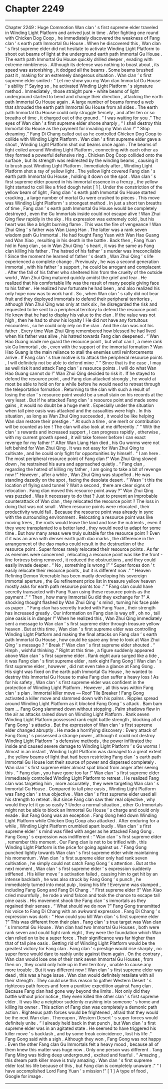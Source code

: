 
# Chapter 2249


---

Chapter 2249 : Huge Commotion
Wan clan ’ s first supreme elder traveled in Winding Light Platform and arrived just in time . After fighting one round with Chicken Dog Coop , he immediately discovered the weakness of Fang clan ’ s earth path Immortal Gu House .
When he discovered this , Wan clan ’ s first supreme elder did not hesitate to activate Winding Light Platform to shoot out beams of light at the underground earth path Immortal Gu House .
The earth path Immortal Gu House quickly drilled deeper , evading with extreme nimbleness .
Although its defense was nothing to boast about , its speed was astonishing , it dodged all the beams .
Some beams brushed past it , making for an extremely dangerous situation .
Wan clan ’ s first supreme elder smiled : “ Let me show you my Wan clan Immortal Gu House ’ s ability !”
Saying so , he activated Winding Light Platform ’ s signature method .
Immediately , those straight pure - white beams of light underground started to bend and change their direction , attacking the earth path Immortal Gu House again .
A large number of beams formed a web that shrouded the earth path Immortal Gu House from all sides .
The earth path Immortal Gu House could only struggle fiercely , and after ten or so breaths of time , it charged out of the ground .
“ I was waiting for you .” The eyes of Wan clan ’ s first supreme elder shone sharply , “ I shall destroy this Immortal Gu House as the payment for invading my Wan clan !”
“ Stop dreaming .” Fang Di Chang called out as he controlled Chicken Dog Coop to collide with Winding Light Platform .
Wan clan ’ s first supreme elder gave a shout , Winding Light Platform shot out beams once again . The beams of light coiled around Winding Light Platform , connecting with each other as they formed a powerful defensive ring .
Chicken Dog Coop collided onto the surface , but its strength was redirected by the winding beams , causing it to brush past Winding Light Platform .
Immediately after , Winding Light Platform shot a ray of yellow light .
The yellow light covered Fang clan ’ s earth path Immortal Gu House , holding it down on the spot .
Wan clan ’ s first supreme elder poured in his immortal essence in a frenzy , the yellow light started to coil like a fried dough twist [ 1 ].
Under the constriction of the yellow beam of light , Fang clan ’ s earth path Immortal Gu House started cracking , a large number of mortal Gu were crushed to pieces .
This move was Winding Light Platform ’ s strongest method . In just a short ten breaths of time , Fang clan ’ s earth path Immortal Gu House would be completely destroyed , even the Gu Immortals inside could not escape alive !
Wan Zhui Qing flew rapidly in the sky .
His expression was extremely cold , but his heart was like a bright burning flame .
This was the fire of vengeance !
Wan Zhui Qing ’ s father was Wan Liang Han .
The latter was a rank seven wisdom path Gu Immortal . He had fought Fang Yuan with Wan Hao Guang and Wan Xiao , resulting in his death in the battle .
Back then , Fang Yuan hid in Fang clan , so in Wan Zhui Qing ’ s heart , it was the same as Fang clan killing his father .
The hatred of his father ’ s murder was irreconcilable !
Since the moment he learned of father ’ s death , Wan Zhui Qing ’ s life experienced a complete change .
Previously , he was a second generation immortal , with his father ’ s support , he could be arrogant and complacent .
After the fall of his father who sheltered him from the cruelty of the outside world , Wan Zhui Qing matured quickly amidst the grief and fear .
He realized that his comfortable life was the result of many people giving face to his father . He realized how fortunate he had been , and also realized his only hope now was to work hard .
So , when Wan clan ’ s rally did not bear fruit and they deployed immortals to defend their peripheral territories , although Wan Zhui Qing was only at rank six , he disregarded the risk and requested to be sent to a peripheral territory to defend the resource point .
He knew that he had to display his value to the clan . If the value was not high , then he had to show his loyalty !
He did not have any fortuitous encounters , so he could only rely on the clan .
And the clan was not his father .
Every time Wan Zhui Qing remembered how blessed he had lived when his father was alive , his hatred towards Fang clan deepened .
“ Wan Hao Guang made me guard the resource point , but what can I , a mere rank six Gu Immortal , do , even with the support of the immortal formation ? Wan Hao Guang is the main reliance to stall the enemies until reinforcements arrive . If Fang clan ’ s true motive is to attack the peripheral resource points , I will definitely not be able to defend mine .”
“ Since that is the case , I may as well risk it and attack Fang clan ’ s resource points . I will do what Wan Hao Guang cannot do !”
Wan Zhui Qing decided to risk it .
If he stayed to defend the resource point , and Fang clan attacked strongly , he would at most be able to hold on for a while before he would need to retreat through the teleportation formation .
Returning to the clan with such a result of losing the clan ’ s resource point would be a small stain on his records at the very least .
But if he attacked Fang clan ’ s resource point and made some gains , it would no doubt be a huge merit . Especially under the situation when tall pine oasis was attacked and the casualties were high .
In this situation , as long as Wan Zhui Qing succeeded , it would be like helping Wan clan restore their prestige .
“ At such a time , one merit or contribution will be counted as ten ! The clan will also look at me differently .”
“ With the clan ’ s rewards and increased support , I can progress rapidly , otherwise , with my current growth speed , it will take forever before I can exact revenge for my father !”
After Wan Liang Han died , his Gu worms were not left behind for Wan Zhui Qing .
It was not easy for Wan Zhui Qing to cultivate , and he could only fight for opportunities by himself .
“ I am here . The most peripheral resource point of Fang clan !” Wan Zhui Qing slowed down , he restrained his aura and approached quietly .
“ Fang clan , regarding the hatred of killing my father , I am going to take a bit of revenge now !”
However , after a while , Wan Zhui Qing was stupefied .
He was standing dazedly on the spot , facing the desolate desert .
“ Wasn ’ t this the location of flying sand tunnel ? Wait a second , there are clear signs of relocation . Fang clan moved this resource point away ?”
Wan Zhui Qing was puzzled .
Was it necessary to do that ?
Just to prevent an improbable counterattack of Wan clan , they relocated the resource point ?
The loss in doing that was not small .
When resource points were relocated , their productivity would fall . Because the resource point was already in sync with the surrounding environment .
Relocating a resource point was like moving trees , the roots would leave the land and lose the nutrients , even if they were transplanted to a better land , they would need to adapt for some time .
But how many areas were truly suitable for the resource point ?
Even if it was an area with denser earth path dao marks , the difference in the arrangement of the dao marks could result in the destruction of the resource point .
Super forces rarely relocated their resource points .
As far as enemies were concerned , relocating a resource point was like the front - line fortress being removed , it reduced the obstructions , and they could easily invade deeper .
“ No , something is wrong !”
“ Super forces don ’ t easily relocate their resource points , but it is different now .”
“ Heaven Refining Demon Venerable has been madly developing his sovereign immortal aperture , the Gu refinement price list in treasure yellow heaven mostly asks for earth path resource points too .”
“ Fang clan could have secretly transacted with Fang Yuan using these resource points as the payment .”
“ Then , how many Immortal Gu did they exchange for ?”
A shocking thought flashed by Wan Zhui Qing ’ s mind , turning his face pale as paper .
“ Fang clan has secretly traded with Fang Yuan , their strength has increased greatly . Our information on Fang clan is way off , oh no , tall pine oasis is in danger !”
When he realized this , Wan Zhui Qing immediately sent a message to Wan clan ’ s first supreme elder through treasure yellow heaven .
But at this time , Wan clan ’ s first supreme elder was controlling Winding Light Platform and making the final attacks on Fang clan ’ s earth path Immortal Gu House , how could he spare any time to look at Wan Zhui Qing ’ s message ?
“ Break !” Wan clan ’ s first supreme elder shouted .
“ Hmph , wishful thinking .” Right at this time , a figure suddenly appeared above Wan clan ’ s first supreme elder .
Rank eight aura surged like a tide , it was Fang clan ’ s first supreme elder , rank eight Fang Gong !
Wan clan ’ s first supreme elder , however , did not even take a glance at Fang Gong . His sight was fixed on the earth path Immortal Gu House , he wanted to destroy this Immortal Gu House to make Fang clan suffer a heavy loss !
As for his safety , Wan clan ’ s first supreme elder was confident in the protection of Winding Light Platform .
However , all this was within Fang clan ’ s plan .
Immortal killer move — Roof Tile Breaker !
Fang Gong activated a killer move and slammed down with his palms .
Ripples spread around Winding Light Platform as it blocked Fang Gong ’ s attack .
Bam bam bam …
Fang Gong slammed down without stopping . Palm shadows flew in the air as attacks rained down on Winding Light Platform .
Rank seven Winding Light Platform possessed rank eight battle strength , blocking all of Fang Gong ’ s attacks .
But the expression of Wan clan ’ s first supreme elder changed abruptly .
He made a horrifying discovery : Every attack of Fang Gong ’ s possessed a strange power , although it could not destroy Winding Light Platform ’ s defensive methods , the power infiltrated the inside and caused severe damage to Winding Light Platform ’ s Gu worms !
Almost in an instant , Winding Light Platform was damaged to a great extent , the yellow beams of light that had been restricting Fang clan ’ s earth path Immortal Gu House lost their source of power and dispersed completely .
Wan clan ’ s first supreme elder almost spat blood from anger after seeing this .
“ Fang clan , you have gone too far !” Wan clan ’ s first supreme elder immediately controlled Winding Light Platform to retreat .
He realized Fang clan was targeting him , more accurately , they were targeting Wan clan ’ s Immortal Gu House .
Compared to tall pine oasis , Winding Light Platform was Fang clan ’ s true objective .
Wan clan ’ s first supreme elder used all his strength to retreat .
But since Fang clan saw their real objective , why would they let it go so easily ?
Under a normal situation , other Gu Immortals might not be able to block an Immortal Gu House ’ s charge and could only evade . But Fang Gong was an exception .
Fang Gong held down Winding Light Platform while Chicken Dog Coop also attacked .
After enduring for a while , Winding Light Platform crumbled apart loudly . Wan clan ’ s first supreme elder ’ s mind was filled with anger as he attacked Fang Gong .
Fang Gong ’ s expression was indifferent : “ Wan clan ’ s first supreme elder , remember this moment . Our Fang clan is not to be trifled with , this Winding Light Platform is the price for going against us .”
Fang Gong punched lightly towards Wan clan ’ s first supreme elder while maintaining his momentum .
Wan clan ’ s first supreme elder only had rank seven cultivation , he simply could not catch Fang Gong ’ s attention .
But at the next moment , Wan clan ’ s first supreme elder ’ s expression suddenly stiffened . His killer move ’ s activation failed , causing him to get hit by an intense backlash , he was also struck by Fang Gong ’ s punch , he immediately turned into meat pulp , losing his life !
Everyone was stumped , including Fang Gong and Fang Di Chang .
“ First supreme elder !!” Wan Xiao cried mournfully , he rode a wind falcon and took the chance to escape tall pine oasis .
His movement shook the Fang clan ’ s immortals as they regained their senses .
“ What should we do now ?” Fang Gong transmitted his voice to Fang Di Chang with an awkward expression .
Fang Di Chang ’ s expression was dark : “ How could you kill Wan clan ’ s first supreme elder ?”
This was different from their plan .
Fang clan ’ s true target was Wan clan ’ s Immortal Gu House . Wan clan had two Immortal Gu Houses , both were rank seven and could fight rank eight , they were the foundation which Wan clan relied on to be a super force . Their significance was far higher than that of tall pine oasis .
Getting rid of Winding Light Platform would be the greatest victory for Fang clan .
Fang clan ’ s prestige would rise sharply , no super force would dare to rashly unite against them again .
On the contrary , Wan clan would lose one of their rank seven Immortal Gu Houses , from then on , they could only hole up in their territory , unable to cause any more trouble .
But it was different now !
Wan clan ’ s first supreme elder was dead , this was a huge issue .
Wan clan would definitely retaliate with all their strength . They could use this reason to gather Western Desert ’ s righteous path forces and form a punitive expedition against Fang clan .
Because Fang clan had gone way beyond the limits .
Not only did they battle without prior notice , they even killed the other clan ’ s first supreme elder . It was like a neighbor suddenly crashing into someone ’ s home and killing its owner .
This action of Fang clan was completely a demonic path action . Righteous path forces would be frightened , afraid that they would be the next Wan clan .
Thereupon , Western Desert ’ s super forces would definitely unite .
“ I already held back in that punch , but Wan clan ’ s first supreme elder was in an agitated state . He seemed to have triggered his killer move ’ s backlash , and by some freak coincidence , lost his life .” Fang Gong said with a sigh .
Although they won , Fang Gong was not happy .
Even the other Fang clan Gu Immortals felt a heavy mood , because all of them knew this matter was huge now .
Only one person was different .
Tang Fang Ming was hiding deep underground , excited and fearful .
“ Amazing , this dream path killer move is truly amazing . Wan clan ’ s first supreme elder lost his life because of this , but Fang clan is completely unaware .”
“ I have accomplished Lord Fang Yuan ’ s mission !”
[ 1 ] A type of food , Google for image .

---

